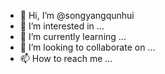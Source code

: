 - 👋 Hi, I’m @songyangqunhui
- 👀 I’m interested in ...
- 🌱 I’m currently learning ...
- 💞️ I’m looking to collaborate on ...
- 📫 How to reach me ...

<!---
songyangqunhui/songyangqunhui is a ✨ special ✨ repository because its `README.md` (this file) appears on your GitHub profile.
You can click the Preview link to take a look at your changes.
--->
